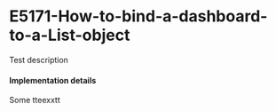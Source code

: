 <h1>E5171-How-to-bind-a-dashboard-to-a-List-object</h1>
<customTag> Test description </customTag>
<versionSpecificPart>
  <h4>Implementation details</h4> 
  <p> Some tteexxtt </p>
</versionSpecificPart>

